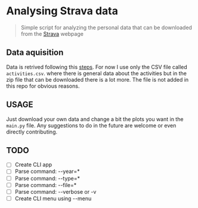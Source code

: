 # Analysing Strava data
> Simple script for analyzing the personal data that can be downloaded from the [Strava](https://www.strava.com) webpage

## Data aquisition

Data is retrived following this [steps](https://support.strava.com/hc/en-us/articles/216918437-Exporting-your-Data-and-Bulk-Export). For now I use only the CSV file called ```activities.csv```. where there is general data about the activities but in the zip file that can be downloaded there is a lot more. The file is not added in this repo for obvious reasons.

## USAGE
Just download your own data and change a bit the plots you want in the ```main.py``` file. Any suggestions to do in the future are welcome or even directly contributing.

## TODO
- [ ] Create CLI app
- [ ] Parse command: --year=*
- [ ] Parse command: --type=*
- [ ] Parse command: --file=*
- [ ] Parse command: --verbose or -v
- [ ] Create CLI menu using --menu